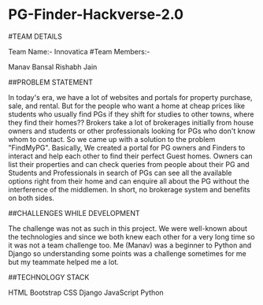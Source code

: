 # PG-Finder-Hackverse-2.0
#TEAM DETAILS

Team Name:- Innovatica 
#Team Members:-

Manav Bansal
Rishabh Jain

##PROBLEM STATEMENT

In today's era, we have a lot of websites and portals for property purchase, sale, and rental. But for the people who want a home at cheap prices like students who usually find PGs if they shift for studies to other towns, where they find their homes?? Brokers take a lot of brokerages initially from house owners and students or other professionals looking for PGs who don't know whom to contact. So we came up with a solution to the problem "FindMyPG". Basically, We created a portal for PG owners and Finders to interact and help each other to find their perfect Guest homes. Owners can list their properties and can check queries from people about their PG and Students and Professionals in search of PGs can see all the available options right from their home and can enquire all about the PG without the interference of the middlemen. In short, no brokerage system and benefits on both sides.

##CHALLENGES WHILE DEVELOPMENT

The challenge was not as such in this project. We were well-known about the technologies and since we both knew each other for a very long time so it was not a team challenge too. Me (Manav) was a beginner to Python and Django so understanding some points was a challenge sometimes for me but my teammate helped me a lot.

##TECHNOLOGY STACK

HTML
Bootstrap
CSS
Django
JavaScript
Python
